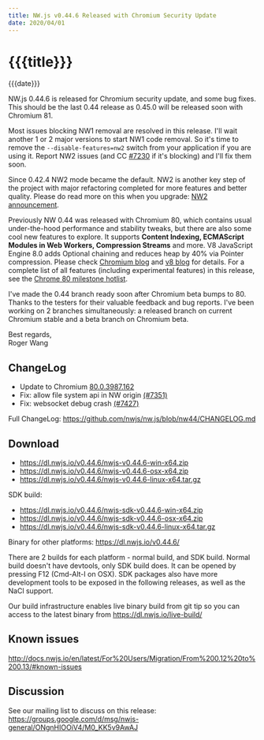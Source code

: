```yaml
---
title: NW.js v0.44.6 Released with Chromium Security Update
date: 2020/04/01
---
```

# {{{title}}}
{{{date}}}

NW.js 0.44.6 is released for Chromium security update, and some bug fixes. This should be the last 0.44 release as 0.45.0 will be released soon with Chromium 81.

Most issues blocking NW1 removal are resolved in this release. I'll wait another 1 or 2 major versions to start NW1 code removal. So it's time to remove the `--disable-features=nw2` switch from your application if you are using it. Report NW2 issues (and CC [#7230](https://github.com/nwjs/nw.js/issues/7230) if it's blocking) and I'll fix them soon. 

Since 0.42.4 NW2 mode became the default. NW2 is another key step of the project with major refactoring completed for more features and better quality. Please do read more on this when you upgrade: [NW2 announcement](/blog/nw2-mode).

Previously NW 0.44 was released with Chromium 80, which contains usual under-the-hood performance and stability tweaks, but there are also some cool new features to explore. It supports **Content Indexing, ECMAScript Modules in Web Workers, Compression Streams** and more. V8 JavaScript Engine 8.0 adds Optional chaining and reduces heap by 40% via Pointer compression. Please check [Chromium blog](https://blog.chromium.org/2019/12/chrome-80-content-indexing-es-modules.html) and [v8 blog](https://v8.dev/blog/v8-release-80) for details. For a complete list of all features (including experimental features) in this release, see the [Chrome 80 milestone hotlist](https://www.chromestatus.com/features#milestone=80).

I've made the 0.44 branch ready soon after Chromium beta bumps to 80. Thanks to the testers for their valuable feedback and bug reports. I've been working on 2 branches simultaneously: a released branch on current Chromium stable and a beta branch on Chromium beta.

Best regards,  
Roger Wang

## ChangeLog

- Update to Chromium [80.0.3987.162](https://chromereleases.googleblog.com/2020/03/stable-channel-update-for-desktop_31.html)
- Fix: allow file system api in NW origin [(#7351)](https://github.com/nwjs/nw.js/issues/7351)
- Fix: websocket debug crash [(#7427)](https://github.com/nwjs/nw.js/issues/7427)

Full ChangeLog: https://github.com/nwjs/nw.js/blob/nw44/CHANGELOG.md

## Download 

* https://dl.nwjs.io/v0.44.6/nwjs-v0.44.6-win-x64.zip 
* https://dl.nwjs.io/v0.44.6/nwjs-v0.44.6-osx-x64.zip 
* https://dl.nwjs.io/v0.44.6/nwjs-v0.44.6-linux-x64.tar.gz 

SDK build: 
* https://dl.nwjs.io/v0.44.6/nwjs-sdk-v0.44.6-win-x64.zip 
* https://dl.nwjs.io/v0.44.6/nwjs-sdk-v0.44.6-osx-x64.zip 
* https://dl.nwjs.io/v0.44.6/nwjs-sdk-v0.44.6-linux-x64.tar.gz 

Binary for other platforms: https://dl.nwjs.io/v0.44.6/ 

There are 2 builds for each platform - normal build, and SDK build. Normal build doesn't have devtools, only SDK build does. It can be opened by pressing F12 (Cmd-Alt-I on OSX). SDK packages also have more development tools to be exposed in the following releases, as well as the NaCl support.

Our build infrastructure enables live binary build from git tip so you can access to the latest binary from https://dl.nwjs.io/live-build/ 

## Known issues 

http://docs.nwjs.io/en/latest/For%20Users/Migration/From%200.12%20to%200.13/#known-issues

## Discussion

See our mailing list to discuss on this release: https://groups.google.com/d/msg/nwjs-general/ONgnHIOOiV4/M0_KK5v9AwAJ
